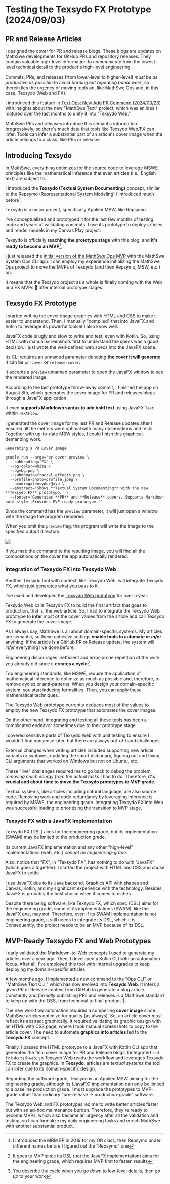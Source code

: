 <!-- Copyright (c) 2024 Tobias Briones. All rights reserved. -->
<!-- SPDX-License-Identifier: CC-BY-4.0 -->
<!-- This file is part of https://github.com/tobiasbriones/blog -->

# Testing the Texsydo FX Prototype (2024/09/03)

## PR and Release Articles

I designed the cover for PR and release blogs. These blogs are updates on
MathSwe developments for GitHub PRs and repository releases. They contain
valuable high-level information to *communicate* from the lowest-level technical
detail to the product's high-level engineering.

Commits, PRs, and releases (from lower-level to higher-level) *must be as
productive as possible* to avoid *burning out repeating banal work*, so therein
lies the urgency of moving tools on, like MathSwe Ops and, in this case,
Texsydo (Web and FX).

I introduced this feature in
[Text Ops: New Add PR Command (2024/03/23)](/text-ops-_-new-add-pr-command-2024-03-23)
with insights about the new "MathSwe Text" project, which was an idea I matured
over the last months to unify it into "Texsydo Web."

MathSwe PRs and releases introduce this semantic information progressively, so
there's much data that tools like Texsydo Web/FX can infer. Tools can infer a
substantial part of an article's cover image when the article belongs to a
class, like PRs or releases.

## Introducing Texsydo

In MathSwe, everything optimizes for the source code to leverage MSWE principles
like the mathematical inference that even articles (i.e., English text) are
subject to.

I introduced the **Texsydo (Textual System Documenting)** concept, similar to
the Repsymo (Representational System Modeling) I introduced much before[^1].

[^1]: I introduced the MRM EP in 2019 for my OR class, then Repsymo under
    different names before I figured out the "Repsymo" one

Texsydo is a major project, specifically Applied MSW, like Repsymo.

I've conceptualized and prototyped it for the last few months of testing code
and years of validating concepts. I use its prototype to deploy articles and
render models in my Canvas Play project.

Texsydo is officially **reaching the prototype stage** with this blog, and 
**it's ready to become an MVP**[^2].

[^2]: It goes to MVP since its DSL (not the JavaFX implementation) aims for the
    engineering grade, which requires MVP first to fasten results

I just released the
[initial version of the MathSwe Ops MVP](/system-and-msw-ops-v0-1-0---mathswe-ops-mvp-2024-08-30)
with the MathSwe System Ops CLI app. I can employ my experience initializing the
MathSwe Ops project to move the MVPs of Texsydo (and then Repsymo, MSW, etc.)
on.

It means that the Texsydo project as a whole is finally coming with the Web and
FX MVPs 🎉 after internal prototype stages.

## Texsydo FX Prototype

I started writing the cover image graphics with HTML and CSS to make it easier
to understand. Then, I manually "compiled" that into JavaFX and Kotlin to
leverage its powerful toolset I also know well.

JavaFX code is ugly and slow to write and test, even with Kotlin. So, using HTML
with manual screenshots first to understand the specs was a good decision. I
just wrote the well-defined web specs into the JavaFX scene.

Its CLI requires an unnamed parameter denoting **the cover it will generate**.
It can be `pr-cover` or `release-cover`.

It accepts a `preview` unnamed parameter to open the JavaFX window to see the
rendered image.

According to the last prototype throw-away commit, I finished the app on August
8th, which generates the cover image for PR and releases blogs through a JavaFX
application.

It even **supports Markdown syntax to add bold text** using JavaFX `Text` within
`TextFlow`.

I generated the cover image for my last PR and Release updates after I ensured
all the metrics were optimal with many observations and tests. Together with
up-to-date MSW styles, I could finish this graphical-demanding work.

`Generating a PR Cover Image`

```
gradle run --args="pr-cover preview \
  --subheading='FX' \
  --bg-color=white \
  --bg=bg.png \
  --subdomain=fractal-effects.png \
  --profile-photo=profile.jpeg \
  --heading=texsydo/@mvp \
  --abstract='Shows **Textual System Documenting** with the new **Texsydo FX** prototype.' \
  --footer='Generates **PR** and **Release** covers.,Supports Markdown bold style.,Provides MVP-ready prototype.'"
```

Since the command has the `preview` parameter, it will just open a window with
the image the program rendered.

When you omit the `preview` flag, the program will write the image to the
specified output directory.

![](texsydo-fx-cover_seq-1.png)

If you map the command to the resulting image, you will find all the
compositions on the cover the app automatically rendered.

### Integration of Texsydo FX into Texsydo Web

Another Texsydo tool with context, like Texsydo Web, will integrate Texsydo FX,
which just generates what you pass to it.

I've used and developed the
[Texsydo Web prototype](/automating-the-platform-operations-and-beyond-2023-08-31)
for over a year.

Texsydo Web calls Texsydo FX to build the final artifact that goes to
production, that is, the web article. So, I had to integrate the Texsydo Web
prototype to **infer** most of the cover values from the article and call
Texsydo FX to generate the cover image.

As I always say, MathSwe is all about domain-specific systems. My articles are
semantic, so these *cohesive* settings **enable tools to automate or
*infer*** anything. If the article is a GitHub PR or Release update, the system
will *infer* everything I've done before.

Engineering discourages inefficient and error-prone repetition of the work you
already did since it **creates a cycle**[^3].

[^3]: You describe the cycle when you *go down* to low-level details, then *go
    up* to your work

Top engineering standards, like MSWE, require the application of mathematical
inference to optimize as much as possible and, therefore, to remove cycles or
anti-patterns. When you design your domain-specific system, you start inducing
formalities. Then, you can apply these mathematical techniques.

The Texsydo Web prototype currently deduces most of the values to employ the new
Texsydo FX prototype that automates the cover images.

On the other hand, integrating and testing all these tools has been a
complicated endeavor sometimes due to their prototype stage.

I covered sensitive parts of Texsydo Web with unit testing to ensure I wouldn't
find nonsense later, but there are always out-of-hand challenges.

External changes when writing articles included supporting new article variants
or syntaxes, updating the smart dictionary, figuring out and fixing CLI
arguments that worked on Windows but not on Ubuntu, etc.

These "live" challenges required me to go back to debug the problem, *removing
much energy from the actual tasks* I had to do. Therefore, **it's crucial and
about time to move the Texsydo prototypes to MVP grade**.

Textual systems, like articles including natural language, are also source code.
Removing work and code redundancy by leveraging inference is required by MSWE,
the engineering grade. Integrating Texsydo FX into Web was successful leading to
prioritizing the transition to MVP stage.

### Texsydo FX with a JavaFX Implementation

Texsydo FX (DSL) aims for the engineering grade, but its implementation
(SWAM) may be limited to the production grade.

Its current JavaFX implementation and any other "high-level" implementations
(web, etc.) *cannot be engineering-grade*.

Also, notice that "FX", in "Texsydo FX", has nothing to do with "JavaFX" (which
goes altogether). I started the project with HTML and CSS and chose JavaFX to
settle.

I use JavaFX due to its Java backend, Graphics API with shapes and Canvas,
Kotlin, and my significant experience with the technology. Besides, JavaFX is
probably the best choice when it comes to niches.

Despite there being software, like Texsydo FX, which spec (DSL) aims for the
engineering grade, some of its implementations (SWAM), like the JavaFX one, may
not. Therefore, even if its SWAM implementation is not engineering grade, it
still needs to integrate its DSL, which it is. Consequently, the project needs
to be an MVP because of its DSL.

## MVP-Ready Texsydo FX and Web Prototypes

I early validated the Markdown-to-Web concepts I used to generate my articles
over a year ago. Then, I developed a Kotlin CLI with an automation focus. After
all, I've employed this tool with internal upgrades to keep deploying my
domain-specific articles.

A few months ago, I implemented a new command to the "Ops CLI" or "MathSwe Text
CLI," which has now evolved into **Texsydo Web**. It infers a given PR or
Release context from GitHub to generate a blog article. Constantly and
*formally* publishing PRs and releases is a MathSwe standard to keep up with the
OSS, from technical to final product 💯.

The new workflow automation required a compelling **cover image**
since MathSwe articles optimize for quality (as always). So, an article cover
*must* reflect its abstract graphically. It required validating its graphic
design with an HTML with CSS page, where I took manual screenshots to copy to
the article cover. The need to automate **graphics into articles** led to the
**Texsydo FX** concept.

Finally, I passed the HTML prototype to a JavaFX with Kotlin CLI app that
generates the final cover image for PR and Release blogs. I integrated
`tsd-fx` into `tsd-web`, so Texsydo Web reads the workflow and leverages Texsydo
FX to create the graphics. In **Texsydo**, articles are *textual systems* the
tool can infer due to its domain-specific design.

Regarding the software grade, Texsydo is an Applied MSW aiming for the
engineering grade, although its (JavaFX) implementation can only be limited to a
baseline production grade. I must upgrade the prototypes to MVP-grade rather
than ordinary "pre-release -> production-grade" software.

The Texsydo Web and FX prototypes led me to write better articles faster but
with an ad-hoc maintenance burden. Therefore, they're ready to become MVPs,
which also became an urgency after all the validation and testing, so I can
formalize my daily engineering tasks and enrich MathSwe with another substantial
product.
